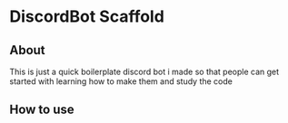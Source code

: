 # DiscordBot Scaffold

## About

This is just a quick boilerplate discord bot i made so that people can get started 
with learning how to make them and study the code

## How to use
